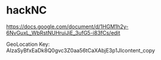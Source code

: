 # hackNC
https://docs.google.com/document/d/1HGM1h2y-6NvGuxL_WbRstNUHruiJiE_3ufG5-i83fCs/edit

GeoLocation Key:
AIzaSyBfxEaDk8Q0gvc3Z0aa56tCaXAbjE3p1JIcontent_copy
